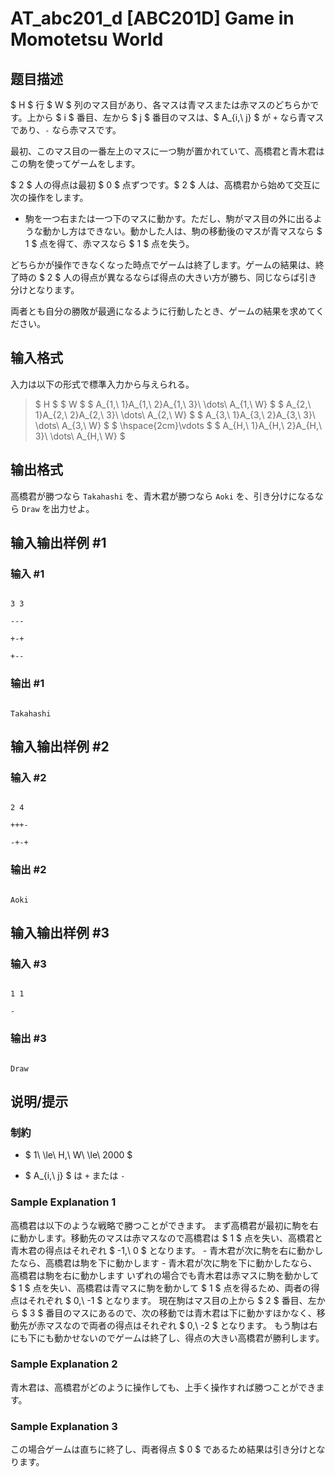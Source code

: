 # AT_abc201_d [ABC201D] Game in Momotetsu World

## 题目描述

[problemUrl]: https://atcoder.jp/contests/abc201/tasks/abc201_d

$ H $ 行 $ W $ 列のマス目があり、各マスは青マスまたは赤マスのどちらかです。上から $ i $ 番目、左から $ j $ 番目のマスは、$ A_{i,\ j} $ が `+` なら青マスであり、`-` なら赤マスです。  
 最初、このマス目の一番左上のマスに一つ駒が置かれていて、高橋君と青木君はこの駒を使ってゲームをします。  
 $ 2 $ 人の得点は最初 $ 0 $ 点ずつです。$ 2 $ 人は、高橋君から始めて交互に次の操作をします。

- 駒を一つ右または一つ下のマスに動かす。ただし、駒がマス目の外に出るような動かし方はできない。動かした人は、駒の移動後のマスが青マスなら $ 1 $ 点を得て、赤マスなら $ 1 $ 点を失う。

どちらかが操作できなくなった時点でゲームは終了します。ゲームの結果は、終了時の $ 2 $ 人の得点が異なるならば得点の大きい方が勝ち、同じならば引き分けとなります。  
 両者とも自分の勝敗が最適になるように行動したとき、ゲームの結果を求めてください。

## 输入格式

入力は以下の形式で標準入力から与えられる。

> $ H $ $ W $ $ A_{1,\ 1}A_{1,\ 2}A_{1,\ 3}\ \dots\ A_{1,\ W} $ $ A_{2,\ 1}A_{2,\ 2}A_{2,\ 3}\ \dots\ A_{2,\ W} $ $ A_{3,\ 1}A_{3,\ 2}A_{3,\ 3}\ \dots\ A_{3,\ W} $ $ \hspace{2cm}\vdots $ $ A_{H,\ 1}A_{H,\ 2}A_{H,\ 3}\ \dots\ A_{H,\ W} $

## 输出格式

高橋君が勝つなら `Takahashi` を、青木君が勝つなら `Aoki` を、引き分けになるなら `Draw` を出力せよ。

## 输入输出样例 #1

### 输入 #1

```
3 3
---
+-+
+--
```

### 输出 #1

```
Takahashi
```

## 输入输出样例 #2

### 输入 #2

```
2 4
+++-
-+-+
```

### 输出 #2

```
Aoki
```

## 输入输出样例 #3

### 输入 #3

```
1 1
-
```

### 输出 #3

```
Draw
```

## 说明/提示

### 制約

- $ 1\ \le\ H,\ W\ \le\ 2000 $
- $ A_{i,\ j} $ は `+` または `-`

### Sample Explanation 1

高橋君は以下のような戦略で勝つことができます。 まず高橋君が最初に駒を右に動かします。移動先のマスは赤マスなので高橋君は $ 1 $ 点を失い、高橋君と青木君の得点はそれぞれ $ -1,\ 0 $ となります。 - 青木君が次に駒を右に動かしたなら、高橋君は駒を下に動かします - 青木君が次に駒を下に動かしたなら、高橋君は駒を右に動かします いずれの場合でも青木君は赤マスに駒を動かして $ 1 $ 点を失い、高橋君は青マスに駒を動かして $ 1 $ 点を得るため、両者の得点はそれぞれ $ 0,\ -1 $ となります。 現在駒はマス目の上から $ 2 $ 番目、左から $ 3 $ 番目のマスにあるので、次の移動では青木君は下に動かすほかなく、移動先が赤マスなので両者の得点はそれぞれ $ 0,\ -2 $ となります。 もう駒は右にも下にも動かせないのでゲームは終了し、得点の大きい高橋君が勝利します。

### Sample Explanation 2

青木君は、高橋君がどのように操作しても、上手く操作すれば勝つことができます。

### Sample Explanation 3

この場合ゲームは直ちに終了し、両者得点 $ 0 $ であるため結果は引き分けとなります。